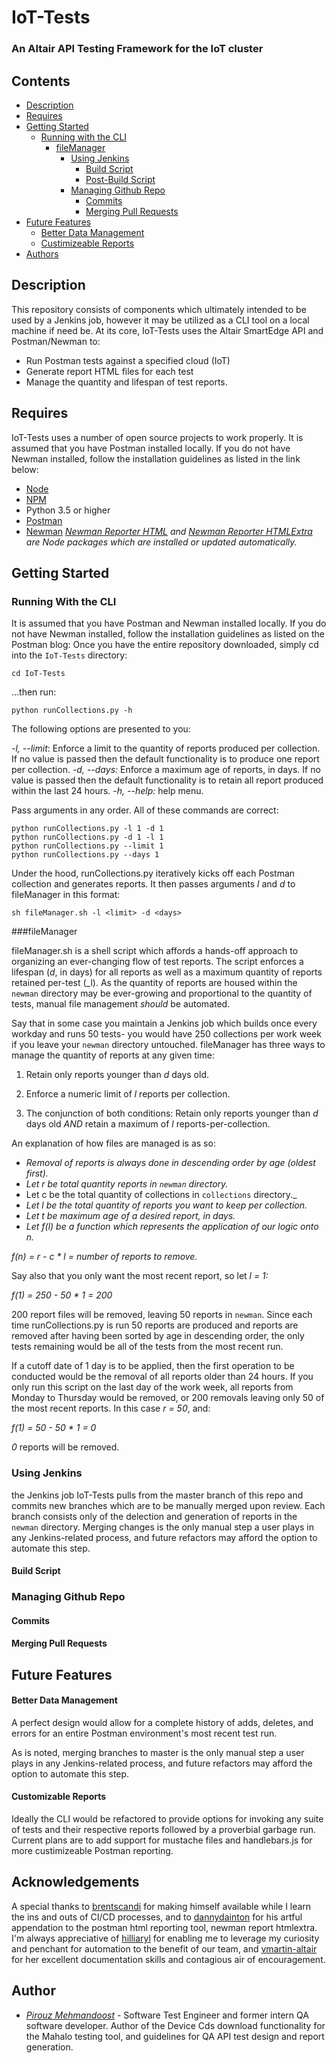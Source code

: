 # IoT-Tests

### An Altair API Testing Framework for the IoT cluster

## Contents

* [Description](#description)
* [Requires](#requires)
* [Getting Started](#getting-started)
    * [Running with the CLI](#running-the-tool)
      * [fileManager](#using-file-manager)
        * [Using Jenkins](#using-Jenkins)
            * [Build Script](#build-script)
            * [Post-Build Script](#post-build-script)
        * [Managing Github Repo](#github)
            * [Commits](#build-script)
            * [Merging Pull Requests](#pull-requests)
* [Future Features](#future-features)
    * [Better Data Management](#better-data-management)
    * [Custimizeable Reports](#better-reports)
* [Authors](#authors)

## Description
This repository consists of components which ultimately intended to be used by a Jenkins job, however it may be utilized as a CLI tool on a local machine if need be.
At its core, IoT-Tests uses the Altair SmartEdge API and Postman/Newman to:
* Run Postman tests against a specified cloud (IoT)
* Generate report HTML files for each test
* Manage the quantity and lifespan of test reports.

## Requires

IoT-Tests uses a number of open source projects to work properly. It is assumed that you have Postman installed locally. If you do not have Newman installed, follow the installation guidelines as listed in the link below:
* [Node](https://nodejs.org/)
* [NPM](https://www.npmjs.com/)
* Python 3.5 or higher
* [Postman](https://www.getpostman.com/)
* [Newman](https://www.npmjs.com/package/newman)
_[Newman Reporter HTML](https://www.npmjs.com/package/newman-reporter-html) and [Newman Reporter HTMLExtra](https://www.npmjs.com/package/newman-reporter-htmlextra) are Node packages which are installed or updated automatically._

## Getting Started

### Running With the CLI

It is assumed that you have Postman and Newman installed locally. If you do not have Newman installed, follow the installation guidelines as listed on the Postman blog:
Once you have the entire repository downloaded, simply cd into the `IoT-Tests` directory:
```
cd IoT-Tests
```
...then run:
```
python runCollections.py -h
```

The following options are presented to you:

_-l, --limit_: Enforce a limit to the quantity of reports produced per collection. If no value is passed then the default functionality is to produce one report per collection.
_-d,  --days:_ Enforce a maximum age of reports, in days. If no value is passed then the default functionality is to retain all report produced within the last 24 hours.
_-h, --help:_ help menu.

Pass arguments in any order. All of these commands are correct:

```
python runCollections.py -l 1 -d 1
python runCollections.py -d 1 -l 1
python runCollections.py --limit 1
python runCollections.py --days 1
```

Under the hood, runCollections.py iteratively kicks off each Postman collection and generates reports. It then passes arguments _l_ and _d_ to fileManager in this format:

```
sh fileManager.sh -l <limit> -d <days>
```

###fileManager

fileManager.sh is a shell script which affords a hands-off approach to organizing an ever-changing flow of test reports. The script enforces a lifespan (_d_, in days) for all reports as well as a maximum quantity of reports retained per-test (_l). As the quantity of reports are housed within the `newman` directory may be ever-growing and proportional to the quantity of tests, manual file management _should_ be automated.

Say that in some case you maintain a Jenkins job which builds once every workday and runs 50 tests- you would have 250 collections per work week if you leave your `newman` directory untouched. fileManager has three ways to manage the quantity of reports at any given time:

1. Retain only reports younger than _d_ days old.

2. Enforce a numeric limit of _l_ reports per collection.

3. The conjunction of both conditions: Retain only reports younger than _d_ days old _AND_ retain a maximum of _l_ reports-per-collection.

An explanation of how files are managed is as so:

* _Removal of reports is always done in descending order by age (oldest first)._
* _Let r be total quantity reports in `newman` directory._
* Let c be the total quantity of collections in `collections` directory._
* _Let l be the total quantity of reports you want to keep per collection._
* _Let t be maximum age of a desired report, in days._
* _Let _f(l)_ be a function which represents the application of our logic onto n._


_f(n) = r - c * l = number of reports to remove._


Say also that you only want the most recent report, so let _l = 1:_


_f(1) = 250 - 50 * 1 = 200_

200 report files will be removed, leaving 50 reports in `newman`. Since each time runCollections.py is run 50 reports are produced and reports are removed after having been sorted by age in descending order, the only tests remaining would be all of the tests from the most recent run.

If a cutoff date of 1 day is to be applied, then the first operation to be conducted would be the removal of all reports older than 24 hours. If you only run this script on the last day of the work week, all reports from Monday to Thursday would be removed, or 200 removals leaving only 50 of the most recent reports. In this case _r = 50_, and:

_f(1) = 50 - 50 * 1 = 0_

_0_ reports will be removed.


### Using Jenkins
the Jenkins job IoT-Tests pulls from the master branch of this repo and commits new branches which are to be manually merged upon review. Each branch consists only of the delection and generation of reports in the `newman` directory. Merging changes is the only manual step a user plays in any Jenkins-related process, and future refactors may afford the option to automate this step.

#### Build Script






### Managing Github Repo
#### Commits
#### Merging Pull Requests







## Future Features

#### Better Data Management

A perfect design would allow for a complete history of adds, deletes, and errors for an entire Postman environment's most recent test run.

 As is noted, merging branches to master is the only manual step a user plays in any Jenkins-related process, and future refactors may afford the option to automate this step.

#### Customizable Reports

 Ideally the CLI would be refactored to provide options for invoking any suite of tests and their respective reports followed by a proverbial garbage run. Current plans are to add support for mustache files and handlebars.js for more custimizeable Postman reporting.


## Acknowledgements

A special thanks to [brentscandi](https://github.com/brentscandi) for making himself available while I learn the ins and outs of CI/CD processes, and to [dannydainton](https://github.com/dannydainton) for his artful appendation to the postman html reporting tool, newman report htmlextra. I'm always appreciative of [hilliaryl](https://github.com/hilliaryl) for enabling me to leverage my curiosity and penchant for automation to the benefit of our team, and [vmartin-altair](https://github.com/vmartin-altair) for her excellent documentation skills and contagious air of encouragement.  

## Author

* [*Pirouz Mehmandoost*](https://github.com/pirouzaltair) - Software Test Engineer and former intern QA software developer. Author of the Device Cds download functionality for the Mahalo testing tool, and guidelines for QA API test design and report generation.
